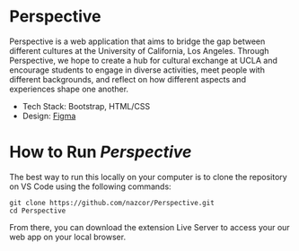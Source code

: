 # Perspective
Perspective is a web application that aims to bridge the gap between different cultures at the University of California, Los Angeles. Through Perspective, we hope to create a hub for cultural exchange at UCLA and encourage students to engage in diverse activities, meet people with different backgrounds, and reflect on how different aspects and experiences shape one another.

* Tech Stack: Bootstrap, HTML/CSS
* Design: [Figma](https://www.figma.com/proto/uvGLc0JJk9Nij3bWWNEuAC/HOTH?node-id=9%3A3&scaling=min-zoom&page-id=0%3A1&starting-point-node-id=9%3A3)

# How to Run *Perspective*
The best way to run this locally on your computer is to clone the repository on VS Code using the following commands:

    git clone https://github.com/nazcor/Perspective.git
    cd Perspective

From there, you can download the extension Live Server to access your our web app on your local browser.
